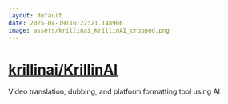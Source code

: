 ```yaml
---
layout: default
date: 2025-04-19T16:22:21.148966
image: assets/krillinai_KrillinAI_cropped.png
---
```


# [krillinai/KrillinAI](https://github.com/krillinai/KrillinAI)

Video translation, dubbing, and platform formatting tool using AI
